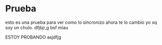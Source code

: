 # Prueba
esto es una prueba para ver como lo sincronizo
ahora te lo cambio yo xq soy un chulo.
dfjbjr,g
bsf
miau


ESTOY PROBANDO asjdfjg
